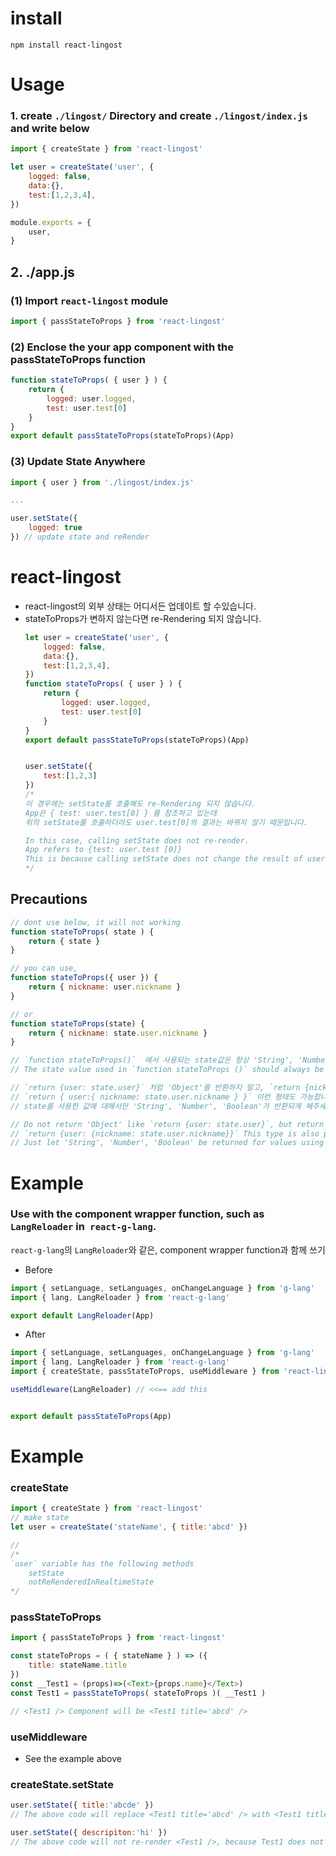 # install
```
npm install react-lingost
```

# Usage
### 1. create `./lingost/` Directory and create `./lingost/index.js` and write below
```js
import { createState } from 'react-lingost'

let user = createState('user', {
    logged: false,
    data:{},
    test:[1,2,3,4],
})

module.exports = {
    user,
}
```

## 2. ./app.js
### (1) Import `react-lingost` module
```js
import { passStateToProps } from 'react-lingost'
```
### (2) Enclose the your app component with the passStateToProps function
```js
function stateToProps( { user } ) {
    return {
        logged: user.logged,
        test: user.test[0]
    }
}
export default passStateToProps(stateToProps)(App)
```
### (3) Update State Anywhere
```js
import { user } from './lingost/index.js'

...

user.setState({
    logged: true
}) // update state and reRender
```

# react-lingost
+ react-lingost의 외부 상태는 어디서든 업데이트 할 수있습니다.
+ stateToProps가 변하지 않는다면 re-Rendering 되지 않습니다.
    ```js
    let user = createState('user', {
        logged: false,
        data:{},
        test:[1,2,3,4],
    })
    function stateToProps( { user } ) {
        return {
            logged: user.logged,
            test: user.test[0]
        }
    }
    export default passStateToProps(stateToProps)(App)
    
    
    user.setState({
        test:[1,2,3]
    })
    /*
    이 경우에는 setState를 호출해도 re-Rendering 되지 않습니다.
    App은 { test: user.test[0] } 를 참조하고 있는데
    위의 setState를 호출하더라도 user.test[0]의 결과는 바뀌지 않기 때문입니다.
    
    In this case, calling setState does not re-render.
    App refers to {test: user.test [0]}
    This is because calling setState does not change the result of user.test [0].
    */
    ```
## Precautions
```js
// dont use below, it will not working
function stateToProps( state ) {
    return { state }
}

// you can use,
function stateToProps({ user }) {
    return { nickname: user.nickname }
}

// or
function stateToProps(state) {
    return { nickname: state.user.nickname }
}

// `function stateToProps()`  에서 사용되는 state값은 항상 'String', 'Number', 'Boolean' 형태여야합니다
// The state value used in `function stateToProps ()` should always be of type 'String', 'Number', 'Boolean'

// `return {user: state.user}` 처럼 'Object'를 반환하지 말고, `return {nickname: state.user.nickname}`처럼 'String', 'Number', 'Boolean'를 반환하세요.
// `return { user:{ nickname: state.user.nickname } }` 이런 형태도 가능합니다.
// state를 사용한 값에 대해서만 'String', 'Number', 'Boolean'가 반환되게 해주세요.

// Do not return 'Object' like `return {user: state.user}`, but return 'String', 'Number', 'Boolean' like `return {nickname: state.user.nickname}`
// `return {user: {nickname: state.user.nickname}}` This type is also possible.
// Just let 'String', 'Number', 'Boolean' be returned for values using state.
```

# Example
### Use with the component wrapper function, such as `LangReloader` in` react-g-lang`.
`react-g-lang`의 `LangReloader`와 같은, component wrapper function과 함께 쓰기

+ Before
```js
import { setLanguage, setLanguages, onChangeLanguage } from 'g-lang'
import { lang, LangReloader } from 'react-g-lang'

export default LangReloader(App)
```
+ After
```js
import { setLanguage, setLanguages, onChangeLanguage } from 'g-lang'
import { lang, LangReloader } from 'react-g-lang'
import { createState, passStateToProps, useMiddleware } from 'react-lingost'

useMiddleware(LangReloader) // <<== add this


export default passStateToProps(App)
```

# Example
### createState
```js
import { createState } from 'react-lingost'
// make state
let user = createState('stateName', { title:'abcd' })

// 
/*
`user` variable has the following methods
    setState
    notReRenderedInRealtimeState
*/
```

### passStateToProps
```js
import { passStateToProps } from 'react-lingost'

const stateToProps = ( { stateName } ) => ({
    title: stateName.title
})
const __Test1 = (props)=>(<Text>{props.name}</Text>)
const Test1 = passStateToProps( stateToProps )( __Test1 )

// <Test1 /> Component will be <Test1 title='abcd' />
```

### useMiddleware
+ See the example above

### createState.setState
```js
user.setState({ title:'abcde' })
// The above code will replace <Test1 title='abcd' /> with <Test1 title='abcde' />

user.setState({ descripiton:'hi' })
// The above code will not re-render <Test1 />, because Test1 does not refer to stateName.description
```
